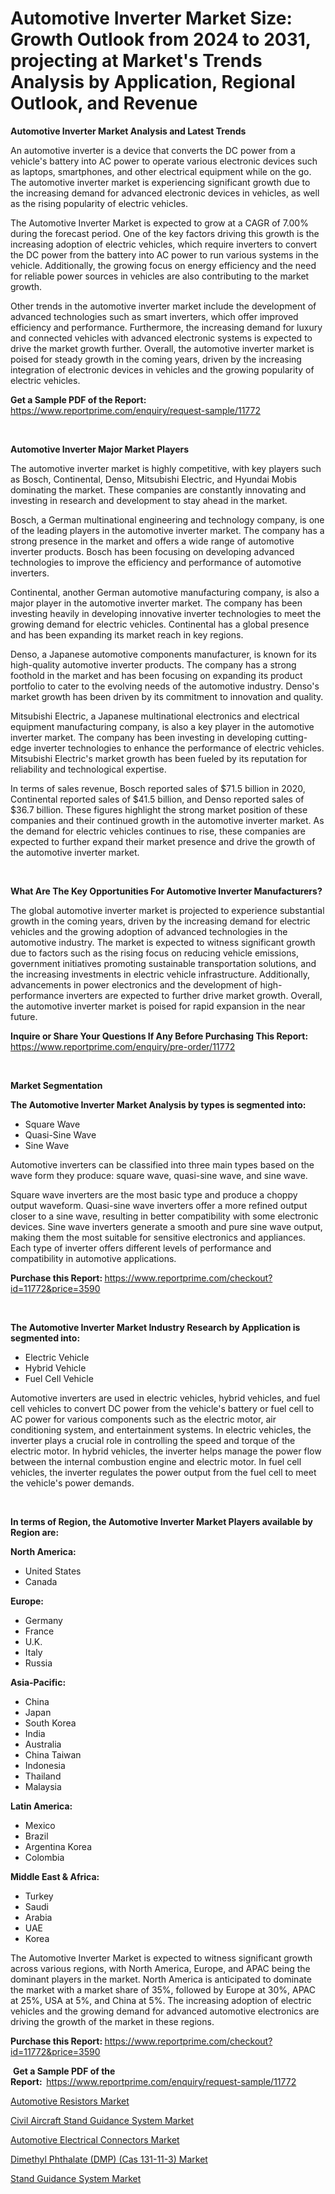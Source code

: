 <p><h1>Automotive Inverter Market Size: Growth Outlook from 2024 to 2031, projecting at Market's Trends Analysis by Application, Regional Outlook, and Revenue</h1></p><p><strong>Automotive Inverter Market Analysis and Latest Trends</strong></p>
<p><p>An automotive inverter is a device that converts the DC power from a vehicle's battery into AC power to operate various electronic devices such as laptops, smartphones, and other electrical equipment while on the go. The automotive inverter market is experiencing significant growth due to the increasing demand for advanced electronic devices in vehicles, as well as the rising popularity of electric vehicles.</p><p>The Automotive Inverter Market is expected to grow at a CAGR of 7.00% during the forecast period. One of the key factors driving this growth is the increasing adoption of electric vehicles, which require inverters to convert the DC power from the battery into AC power to run various systems in the vehicle. Additionally, the growing focus on energy efficiency and the need for reliable power sources in vehicles are also contributing to the market growth.</p><p>Other trends in the automotive inverter market include the development of advanced technologies such as smart inverters, which offer improved efficiency and performance. Furthermore, the increasing demand for luxury and connected vehicles with advanced electronic systems is expected to drive the market growth further. Overall, the automotive inverter market is poised for steady growth in the coming years, driven by the increasing integration of electronic devices in vehicles and the growing popularity of electric vehicles.</p></p>
<p><strong>Get a Sample PDF of the Report:&nbsp;</strong> <a href="https://www.reportprime.com/enquiry/request-sample/11772">https://www.reportprime.com/enquiry/request-sample/11772</a></p>
<p>&nbsp;</p>
<p><strong>Automotive Inverter Major Market Players</strong></p>
<p><p>The automotive inverter market is highly competitive, with key players such as Bosch, Continental, Denso, Mitsubishi Electric, and Hyundai Mobis dominating the market. These companies are constantly innovating and investing in research and development to stay ahead in the market.</p><p>Bosch, a German multinational engineering and technology company, is one of the leading players in the automotive inverter market. The company has a strong presence in the market and offers a wide range of automotive inverter products. Bosch has been focusing on developing advanced technologies to improve the efficiency and performance of automotive inverters.</p><p>Continental, another German automotive manufacturing company, is also a major player in the automotive inverter market. The company has been investing heavily in developing innovative inverter technologies to meet the growing demand for electric vehicles. Continental has a global presence and has been expanding its market reach in key regions.</p><p>Denso, a Japanese automotive components manufacturer, is known for its high-quality automotive inverter products. The company has a strong foothold in the market and has been focusing on expanding its product portfolio to cater to the evolving needs of the automotive industry. Denso's market growth has been driven by its commitment to innovation and quality.</p><p>Mitsubishi Electric, a Japanese multinational electronics and electrical equipment manufacturing company, is also a key player in the automotive inverter market. The company has been investing in developing cutting-edge inverter technologies to enhance the performance of electric vehicles. Mitsubishi Electric's market growth has been fueled by its reputation for reliability and technological expertise.</p><p>In terms of sales revenue, Bosch reported sales of $71.5 billion in 2020, Continental reported sales of $41.5 billion, and Denso reported sales of $36.7 billion. These figures highlight the strong market position of these companies and their continued growth in the automotive inverter market. As the demand for electric vehicles continues to rise, these companies are expected to further expand their market presence and drive the growth of the automotive inverter market.</p></p>
<p>&nbsp;</p>
<p><strong>What Are The Key Opportunities For Automotive Inverter Manufacturers?</strong></p>
<p><p>The global automotive inverter market is projected to experience substantial growth in the coming years, driven by the increasing demand for electric vehicles and the growing adoption of advanced technologies in the automotive industry. The market is expected to witness significant growth due to factors such as the rising focus on reducing vehicle emissions, government initiatives promoting sustainable transportation solutions, and the increasing investments in electric vehicle infrastructure. Additionally, advancements in power electronics and the development of high-performance inverters are expected to further drive market growth. Overall, the automotive inverter market is poised for rapid expansion in the near future.</p></p>
<p><strong>Inquire or Share Your Questions If Any Before Purchasing This Report:</strong> <a href="https://www.reportprime.com/enquiry/pre-order/11772">https://www.reportprime.com/enquiry/pre-order/11772</a></p>
<p>&nbsp;</p>
<p><strong>Market Segmentation</strong></p>
<p><strong>The Automotive Inverter Market Analysis by types is segmented into:</strong></p>
<p><ul><li>Square Wave</li><li>Quasi-Sine Wave</li><li>Sine Wave</li></ul></p>
<p><p>Automotive inverters can be classified into three main types based on the wave form they produce: square wave, quasi-sine wave, and sine wave. </p><p>Square wave inverters are the most basic type and produce a choppy output waveform. Quasi-sine wave inverters offer a more refined output closer to a sine wave, resulting in better compatibility with some electronic devices. Sine wave inverters generate a smooth and pure sine wave output, making them the most suitable for sensitive electronics and appliances. Each type of inverter offers different levels of performance and compatibility in automotive applications.</p></p>
<p><strong>Purchase this Report:&nbsp;</strong><a href="https://www.reportprime.com/checkout?id=11772&price=3590">https://www.reportprime.com/checkout?id=11772&price=3590</a></p>
<p>&nbsp;</p>
<p><strong>The Automotive Inverter Market Industry Research by Application is segmented into:</strong></p>
<p><ul><li>Electric Vehicle</li><li>Hybrid Vehicle</li><li>Fuel Cell Vehicle</li></ul></p>
<p><p>Automotive inverters are used in electric vehicles, hybrid vehicles, and fuel cell vehicles to convert DC power from the vehicle's battery or fuel cell to AC power for various components such as the electric motor, air conditioning system, and entertainment systems. In electric vehicles, the inverter plays a crucial role in controlling the speed and torque of the electric motor. In hybrid vehicles, the inverter helps manage the power flow between the internal combustion engine and electric motor. In fuel cell vehicles, the inverter regulates the power output from the fuel cell to meet the vehicle's power demands.</p></p>
<p>&nbsp;</p>
<p><strong>In terms of Region, the Automotive Inverter Market Players available by Region are:</strong></p>
<p>
    <p> <strong> North America: </strong>
        <ul>
            <li>United States</li>
            <li>Canada</li>
        </ul>
        </p> 
    <p> <strong> Europe: </strong>
        <ul>
            <li>Germany</li>
            <li>France</li>
            <li>U.K.</li>
            <li>Italy</li>
            <li>Russia</li>
        </ul>
        </p> 
    <p> <strong> Asia-Pacific: </strong>
        <ul>
            <li>China</li>
            <li>Japan</li>
            <li>South Korea</li>
            <li>India</li>
            <li>Australia</li>
            <li>China Taiwan</li>
            <li>Indonesia</li>
            <li>Thailand</li>
            <li>Malaysia</li>
        </ul>
        </p> 
    <p> <strong> Latin America: </strong>
        <ul>
            <li>Mexico</li>
            <li>Brazil</li>
            <li>Argentina Korea</li>
            <li>Colombia</li>
        </ul>
        </p> 
    <p> <strong> Middle East & Africa: </strong>
        <ul>
            <li>Turkey</li>
            <li>Saudi</li>
            <li>Arabia</li>
            <li>UAE</li>
            <li>Korea</li>
        </ul>
    </p>
    </p>
<p><p>The Automotive Inverter Market is expected to witness significant growth across various regions, with North America, Europe, and APAC being the dominant players in the market. North America is anticipated to dominate the market with a market share of 35%, followed by Europe at 30%, APAC at 25%, USA at 5%, and China at 5%. The increasing adoption of electric vehicles and the growing demand for advanced automotive electronics are driving the growth of the market in these regions.</p></p>
<p><strong>Purchase this Report: </strong><a href="https://www.reportprime.com/checkout?id=11772&price=3590">https://www.reportprime.com/checkout?id=11772&price=3590</a></p>
<p>&nbsp;<strong>Get a Sample PDF of the Report:&nbsp;&nbsp;</strong><a href="https://www.reportprime.com/enquiry/request-sample/11772">https://www.reportprime.com/enquiry/request-sample/11772</a></p>
<p><strong></strong></p>
<p><p><a href="https://github.com/mauripalmi/Market-Research-Report-List-2/blob/main/automotive-resistors-market.md">Automotive Resistors Market</a></p><p><a href="https://view.publitas.com/reportprime-1/civil-aircraft-stand-guidance-system-market-challenges-opportunities-and-growth-drivers-and-major-market-players-forecasted-for-period-from-2023-2030/">Civil Aircraft Stand Guidance System Market</a></p><p><a href="https://github.com/gulaimolin/Market-Research-Report-List-3/blob/main/automotive-electrical-connectors-market.md">Automotive Electrical Connectors Market</a></p><p><a href="https://military-diascia-e68.notion.site/Dimethyl-Phthalate-DMP-Cas-131-11-3-Market-Analysis-Examines-its-Scope-on-Growth-Opportunities--539cdc33ed4e44af876b02d5c90239bf">Dimethyl Phthalate (DMP) (Cas 131-11-3) Market</a></p><p><a href="https://view.publitas.com/reportprime-1/stand-guidance-system-market-size-share-trends-analysis-report-by-application-regional-outlook-competitive-strategies-and-segment-forecasts-2023-2030/">Stand Guidance System Market</a></p></p>